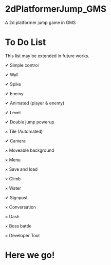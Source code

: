 # 2dPlatformerJump_GMS
A 2d platformer jump game in GMS

# To Do List

This list may be extended in future works.

✔ Simple control

✔ Wall

✔ Spike

✔ Enemy

✔ Animated (player & enemy)

✔ Level

✔ Double jump powerup

× Tile (Automated)

✔ Camera

× Moveable background 

× Menu

× Save and load

× Climb

× Water

✔ Signpost

× Conversation

× Dash

× Boss battle

× Developer Tool

# Here we go!
